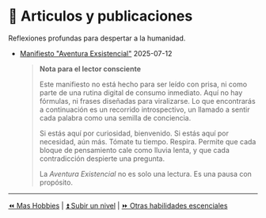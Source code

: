 # 📄 Articulos y publicaciones

Reflexiones profundas para despertar a la humanidad.

- [Manifiesto "Aventura Exsistencial"](/manifiesto) 2025-07-12
  > **Nota para el lector consciente**  
  >
  > Este manifiesto no está hecho para ser leído con prisa, ni como parte de una rutina digital de consumo inmediato. Aquí no hay fórmulas, ni frases diseñadas para viralizarse. Lo que encontrarás a continuación es un recorrido introspectivo, un llamado a sentir cada palabra como una semilla de conciencia.  
  >
  > Si estás aquí por curiosidad, bienvenido. Si estás aquí por necesidad, aún más. Tómate tu tiempo. Respira. Permite que cada bloque de pensamiento cale como lluvia lenta, y que cada contradicción despierte una pregunta.  
  >
  > La *Aventura Existencial* no es solo una lectura. Es una pausa con propósito.

---

[⏪ Mas Hobbies](/hobbies/README.md) | [⏫ Subir un nivel](../README.md) | [⏩ Otras habilidades escenciales](/skills/essential/README.md)
